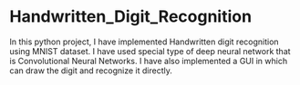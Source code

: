# Handwritten_Digit_Recognition
In this python project, I have implemented Handwritten digit recognition using MNIST dataset. I have used special type of deep neural network that is Convolutional Neural Networks. I have also implemented a GUI in which can draw the digit and recognize it directly.
